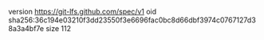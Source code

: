 version https://git-lfs.github.com/spec/v1
oid sha256:36c194e03210f3dd23550f3e6696fac0bc8d66dbf3974c0767127d38a3a4bf7e
size 112

